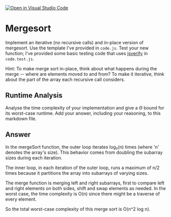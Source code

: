 [![Open in Visual Studio Code](https://classroom.github.com/assets/open-in-vscode-718a45dd9cf7e7f842a935f5ebbe5719a5e09af4491e668f4dbf3b35d5cca122.svg)](https://classroom.github.com/online_ide?assignment_repo_id=12047894&assignment_repo_type=AssignmentRepo)
# Mergesort

Implement an iterative (no recursive calls) and in-place version of mergesort.
Use the template I've provided in `code.js`. Test your new function; I've
provided some basic testing code that uses
[jsverify](https://jsverify.github.io/) in `code.test.js`.

Hint: To make merge sort in-place, think about what happens during the merge --
where are elements moved to and from? To make it iterative, think about the
part of the array each recursive call considers.

## Runtime Analysis

Analyse the time complexity of your implementation and give a $\Theta$ bound for
its worst-case runtime. Add your answer, including your reasoning, to this
markdown file.

## Answer

In the mergeSort function, the outer loop iterates log₂(n) times (where 'n' denotes the array's size). This behavior comes from doubling the subarray sizes during each iteration.

The inner loop, in each iteration of the outer loop, runs a maximum of n/2 times because it partitions the array into subarrays of varying sizes.

The merge function is merging left and right subarrays, first to compare left and right elements on both sides, shift and swap elements as needed. In the worst case, the time complexity is O(n) since there might be a traverse of every element. 

So the total worst-case complexity of this merge sort is O(n^2 log n).
